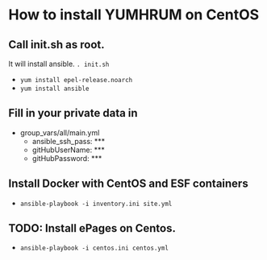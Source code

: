 # How to install YUMHRUM on CentOS

## Call init.sh as root.
It will install ansible.
`. init.sh`
 - `yum install epel-release.noarch`
 - `yum install ansible`

## Fill in your private data in
  - group_vars/all/main.yml
    - ansible_ssh_pass: ***
    - gitHubUserName: ***
    - gitHubPassword: ***

## Install Docker with CentOS and ESF containers
 - `ansible-playbook -i inventory.ini site.yml`

## TODO: Install ePages on Centos.
 - `ansible-playbook -i centos.ini centos.yml`

